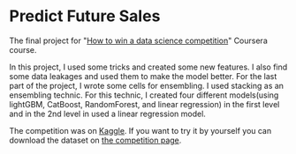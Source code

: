 # Predict Future Sales
The final project for "[How to win a data science competition](https://www.coursera.org/learn/competitive-data-science)" Coursera course.

In this project, I used some tricks and created some new features. I also find some data leakages and used them to make the model better. For the last part of the project, I wrote some cells for ensembling. I used stacking as an ensembling technic. For this technic, I created four different models(using lightGBM, CatBoost, RandomForest, and linear regression) in the first level and in the 2nd level in used a linear regression model.

The competition was on [Kaggle](https://www.kaggle.com). If you want to try it by yourself you can download the dataset on [the competition page](https://www.kaggle.com/c/competitive-data-science-predict-future-sales).
